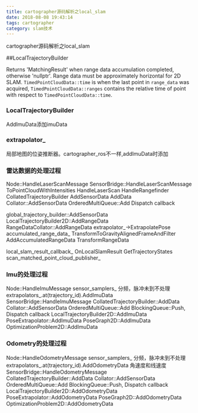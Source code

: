 ```yaml
---
title: cartographer源码解析之local_slam
date: 2018-08-08 19:43:14
tags: cartographer
category: slam技术
---
```


cartographer源码解析之local_slam
<!-- more -->

##LocalTrajectoryBuilder

Returns 'MatchingResult' when range data accumulation completed,
otherwise 'nullptr'. Range data must be approximately horizontal
for 2D SLAM. `TimedPointCloudData::time` is when the last point in
`range_data` was acquired, `TimedPointCloudData::ranges` contains the
relative time of point with respect to `TimedPointCloudData::time`.

### LocalTrajectoryBuilder 
AddImuData添加imuData

### extrapolator_
局部地图的位姿推断器。cartographer_ros不一样,addImuData时添加

### 雷达数据的处理过程

Node::HandleLaserScanMessage
SensorBridge::HandleLaserScanMessage
    ToPointCloudWithIntensities
    HandleLaserScan
    HandleRangefinder
CollatedTrajectoryBuilder  AddSensorData 
    AddData
Collator::AddSensorData
OrderedMultiQueue::Add
    Dispatch
    callback

global_trajectory_builder::AddSensorData
LocalTrajectoryBuilder2D::AddRangeData
RangeDataCollator::AddRangeData
    extrapolator_->ExtrapolatePose
    accumulated_range_data_
    TransformToGravityAlignedFrameAndFilter
AddAccumulatedRangeData
TransformRangeData
<!-- ScanMatch -->
<!-- InsertIntoSubmap -->
local_slam_result_callback_
OnLocalSlamResult
GetTrajectoryStates
scan_matched_point_cloud_publisher_


### Imu的处理过程

Node::HandleImuMessage
    sensor_samplers_ 分频，脉冲未到不处理
    extrapolators_.at(trajectory_id).AddImuData
SensorBridge::HandleImuMessage
CollatedTrajectoryBuilder::AddData
Collator::AddSensorData
OrderedMultiQueue::Add
BlockingQueue::Push, Dispatch callback
LocalTrajectoryBuilder2D::AddImuData
PoseExtrapolator::AddImuData
PoseGraph2D::AddImuData
OptimizationProblem2D::AddImuData

### Odometry的处理过程

Node::HandleOdometryMessage
    sensor_samplers_ 分频，脉冲未到不处理
    extrapolators_.at(trajectory_id).AddOdometryData  角速度和线速度
SensorBridge::HandleOdometryMessage
CollatedTrajectoryBuilder::AddData
Collator::AddSensorData
OrderedMultiQueue::Add
BlockingQueue::Push, Dispatch callback
LocalTrajectoryBuilder2D::AddOdometryData
PoseExtrapolator::AddOdometryData
PoseGraph2D::AddOdometryData
OptimizationProblem2D::AddOdometryData